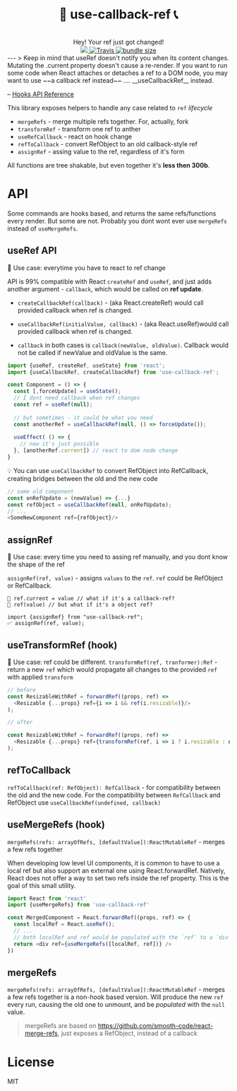 <div align="center">
  <h1>🤙 use-callback-ref 📞</h1>
  <br/>
  Hey! Your ref just got changed!
  <br/>
    <a href="https://www.npmjs.com/package/kashe">
      <img src="https://img.shields.io/npm/v/use-callback-ref.svg?style=flat-square" />
    </a>
    <a href="https://travis-ci.org/theKashey/use-callback-ref">
       <img alt="Travis" src="https://img.shields.io/travis/theKashey/use-callback-ref/master.svg?style=flat-square">
    </a>
    <a href="https://bundlephobia.com/result?p=use-callback-ref">
      <img src="https://img.shields.io/bundlephobia/minzip/use-callback-ref.svg" alt="bundle size">
    </a> 
</div>
---
> Keep in mind that useRef doesn't notify you when its content changes.
Mutating the .current property doesn't cause a re-render.
If you want to run some code when React attaches or detaches a ref to a DOM node, 
you may want to use ~~a callback ref instead~~ .... __useCallbackRef__ instead.

– [Hooks API Reference](https://reactjs.org/docs/hooks-reference.html#useref)

This library exposes helpers to handle any case related to `ref` _lifecycle_

- `mergeRefs` - merge multiple refs together. For, actually, fork
- `transformRef` - transform one ref to anther
- `useRefCallback` - react on hook change
- `refToCallback` - convert RefObject to an old callback-style ref
- `assignRef` - assing value to the ref, regardless of it's form

All functions are tree shakable, but even together it's __less then 300b__.

# API
Some commands are hooks based, and returns the same refs/functions every render. 
But some are not. Probably you dont wont ever use `mergeRefs` instead of `useMergeRefs`.

## useRef API
🤔 Use case: everytime you have to react to ref change

API is 99% compatible with React `createRef` and `useRef`, and just adds another argument - `callback`,
which would be called on __ref update__.

- `createCallbackRef(callback)` - (aka React.createRef) would call provided callback when ref is changed.
- `useCallbackRef(initialValue, callback)` - (aka React.useRef)would call provided callback when ref is changed.

- `callback` in both cases is `callback(newValue, oldValue)`. Callback would not be called if newValue and oldValue is the same.

```js
import {useRef, createRef, useState} from 'react';
import {useCallbackRef, createCallbackRef} from 'use-callback-ref';

const Component = () => {
  const [,forceUpdate] = useState();
  // I dont need callback when ref changes
  const ref = useRef(null); 
  
  // but sometimes - it could be what you need
  const anotherRef = useCallbackRef(null, () => forceUpdate());
  
  useEffect( () => {
    // now it's just possible
  }, [anotherRef.current]) // react to dom node change
}
```

💡 You can use `useCallbackRef` to convert RefObject into RefCallback, creating bridges between the old and the new code
```js
// some old component
const onRefUpdate = (newValue) => {...}
const refObject = useCallbackRef(null, onRefUpdate);
// ...
<SomeNewComponent ref={refObject}/>
```

## assignRef
🤔 Use case: every time you need to assing ref manually, and you dont know the shape of the ref

`assignRef(ref, value)` - assigns `values` to the `ref`. `ref` could be RefObject or RefCallback.

```
🚫 ref.current = value // what if it's a callback-ref?
🚫 ref(value) // but what if it's a object ref?

import {assignRef} from "use-callback-ref";
✅ assignRef(ref, value); 
```

## useTransformRef (hook)
🤔 Use case: ref could be different. 
`transformRef(ref, tranformer):Ref` - return a new `ref` which would propagate all changes to the provided `ref` with applied `transform`

```js
// before
const ResizableWithRef = forwardRef((props, ref) =>
  <Resizable {...props} ref={i => i && ref(i.resizable)}/>
);

// after

const ResizableWithRef = forwardRef((props, ref) =>
  <Resizable {...props} ref={transformRef(ref, i => i ? i.resizable : null)}/>
);
```

## refToCallback
`refToCallback(ref: RefObject): RefCallback` - for compatibility between the old and the new code.
For the compatibility between `RefCallback` and RefObject use `useCallbackRef(undefined, callback)` 

## useMergeRefs (hook)
`mergeRefs(refs: arrayOfRefs, [defaultValue]):ReactMutableRef` - merges a few refs together

When developing low level UI components, it is common to have to use a local ref but also support an external one using React.forwardRef. Natively, React does not offer a way to set two refs inside the ref property. This is the goal of this small utility.

```js
import React from 'react'
import {useMergeRefs} from 'use-callback-ref'

const MergedComponent = React.forwardRef((props, ref) => {
  const localRef = React.useRef();
  // ...
  // both localRef and ref would be populated with the `ref` to a `div`
  return <div ref={useMergeRefs([localRef, ref])} />
})
```

## mergeRefs 
`mergeRefs(refs: arrayOfRefs, [defaultValue]):ReactMutableRef` - merges a few refs together
is a non-hook based version. Will produce the new `ref` every run, causing the old one to unmount, and be _populated_ with the `null` value.

> mergeRefs are based on https://github.com/smooth-code/react-merge-refs, just exposes a RefObject, instead of a callback



# License
MIT
